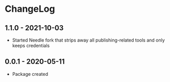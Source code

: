 # ChangeLog

## 1.1.0 - 2021-10-03
- Started Needle fork that strips away all publishing-related tools and only keeps credentials

## 0.0.1 - 2020-05-11
- Package created